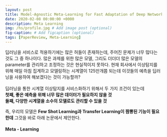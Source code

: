 ```yaml
---
layout: post
title: Model-Agnostic Meta-Learning for Fast Adaptation of Deep Networks (ICML 2017)
date: 2020-02-08 00:00:00 +0000
description: Meta Learning
img: /hs/profile.jpg # Add image post (optional)
fig-caption: # Add figcaption (optional)
tags: [PaperReview, Meta-Learning]
---
```


딥러닝을 서비스로 적용하기에는 많은 허들이 존재하는데, 주어진 문제가 너무 많다는 것도 그 중 하나이다. 많은 과제를 위한 많은 모델, 그리도 더더더 많은 모델의 parameter를 관리하고 조정하는 것은 현실적이지 못하다. 현재 회사에서 이상탐지를 위해 매일 아침 집계하고 모델링하는 시계열이 125만개쯤 되는데 이것들의 예측을 딥러닝을 사용하여 해보겠다는 것이 가능할까?  
<br>
딥러닝을 통한 시계열 이상탐지를 서비스화하기 위해서 두 가지 조건이 있는데    
<t><b>첫째, 좋은 예측을 위해 너무 많은 데이터가 필요하지 않을 것</b>  
<t><b>둘째, 다양한 시계열을 소수의 모델로도 관리할 수 있을 것</b>  
  
즉, 우리의 모델은 <b>Few Shot Learning과 Transfer Learning이 짬뽕된 기능이 필요한데</b> 그것을 바로 아래 논문에서 제안한다.  
  
#### Meta - Learning

 
